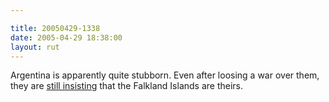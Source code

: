 ```yaml
---

title: 20050429-1338
date: 2005-04-29 18:38:00
layout: rut
---
```


<p> Argentina is apparently quite stubborn.
Even after loosing a war over them, they are <a href="http://news.bbc.co.uk/2/hi/americas/4496791.stm">still
insisting</a> that the Falkland Islands are theirs.</p>

